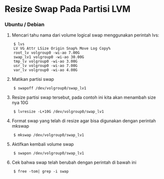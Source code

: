 # Resize Swap Pada Partisi LVM

### Ubuntu / Debian
1. Mencari tahu nama dari volume logical swap menggunakan perintah lvs:
```
    $ lvs
    LV VG Attr LSize Origin Snap% Move Log Copy%
    root_lv volgroup0 -wi-ao 7.00G
    swap_lv1 volgroup0 -wi-ao 30.00G
    tmp_lv volgroup0 -wi-ao 3.00G
    usr_lv volgroup0 -wi-ao 7.00G
    var_lv volgroup0 -wi-ao 4.00G
```
2. Matikan partisi swap
```
    $ swapoff /dev/volgroup0/swap_lv1
```
3. Resize partisi swap tersebut, pada contoh ini kita akan menambah size nya 10G
```
    $ lvresize -L+10G /dev/volgroup0/swap_lv1
```
4. Format swap yang telah di resize agar bisa digunakan dengan perintah mkswap
```
    $ mkswap /dev/volgroup0/swap_lv1
```
5. Aktifkan kembali volume swap
```
    $ swapon /dev/volgroup0/swap_lv1
```
6. Cek bahwa swap telah berubah dengan perintah di bawah ini
```
    $ free -tom| grep -i swap
```
